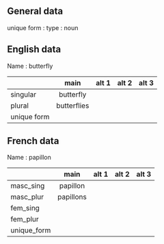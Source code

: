 ## General data

unique form :
type : noun

## English data

Name : butterfly

|             |    main     | alt 1 | alt 2 | alt 3 |
| :---------- | :---------: | :---: | :---: | ----- |
| singular    |  butterfly  |       |       |       |
| plural      | butterflies |       |       |       |
| unique form |             |       |       |       |

## French data

Name : papillon

|             |   main    | alt 1 | alt 2 | alt 3 |
| :---------- | :-------: | :---: | :---: | :---: |
| masc_sing   | papillon  |       |       |       |
| masc_plur   | papillons |       |       |       |
| fem_sing    |           |       |       |       |
| fem_plur    |           |       |       |       |
| unique_form |           |       |       |       |


